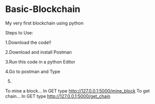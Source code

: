 # Basic-Blockchain
My very first blockchain using python


Steps to Use:

1.Download the code!!

2.Download and install Postman

3.Run this code in a python Editor

4.Go to postman and Type 

5.
To mine a block...
In GET type http://127.0.0.1:5000/mine_block
To get chain...
In GET type http://127.0.0.1:5000/get_chain
